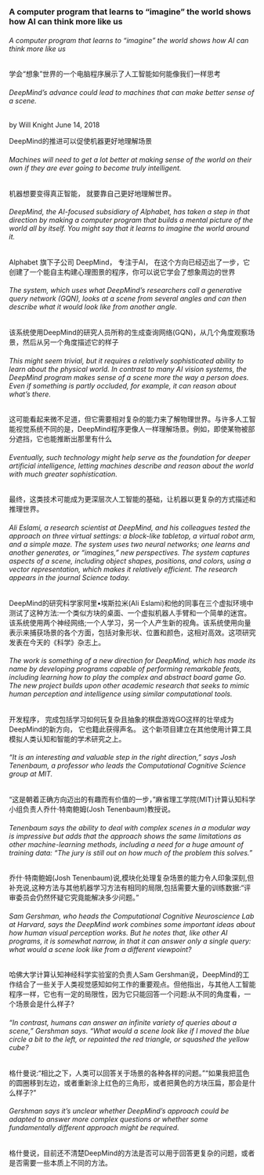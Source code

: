 ### A computer program that learns to “imagine” the world shows how AI can think more like us

###### A computer program that learns to “imagine” the world shows how AI can think more like us

学会“想象”世界的一个电脑程序展示了人工智能如何能像我们一样思考

###### DeepMind’s advance could lead to machines that can make better sense of a scene.
by Will Knight  June 14, 2018

DeepMind的推进可以促使机器更好地理解场景

###### Machines will need to get a lot better at making sense of the world on their own if they are ever going to become truly intelligent.

机器想要变得真正智能， 就要靠自己更好地理解世界。

###### DeepMind, the AI-focused subsidiary of Alphabet, has taken a step in that direction by making a computer program that builds a mental picture of the world all by itself. You might say that it learns to imagine the world around it.

Alphabet 旗下子公司 DeepMind， 专注于AI， 在这个方向已经迈出了一步，它创建了一个能自主构建心理图景的程序，你可以说它学会了想象周边的世界

###### The system, which uses what DeepMind’s researchers call a generative query network (GQN), looks at a scene from several angles and can then describe what it would look like from another angle.

该系统使用DeepMind的研究人员所称的生成查询网络(GQN)，从几个角度观察场景，然后从另一个角度描述它的样子

###### This might seem trivial, but it requires a relatively sophisticated ability to learn about the physical world. In contrast to many AI vision systems, the DeepMind program makes sense of a scene more the way a person does. Even if something is partly occluded, for example, it can reason about what’s there.

这可能看起来微不足道，但它需要相对复杂的能力来了解物理世界。与许多人工智能视觉系统不同的是，DeepMind程序更像人一样理解场景。例如，即使某物被部分遮挡，它也能推断出那里有什么

###### Eventually, such technology might help serve as the foundation for deeper artificial intelligence, letting machines describe and reason about the world with much greater sophistication.

最终，这类技术可能成为更深层次人工智能的基础，让机器以更复杂的方式描述和推理世界。

###### Ali Eslami, a research scientist at DeepMind, and his colleagues tested the approach on three virtual settings: a block-like tabletop, a virtual robot arm, and a simple maze. The system uses two neural networks; one learns and another generates, or “imagines,” new perspectives. The system captures aspects of a scene, including object shapes, positions, and colors, using a vector representation, which makes it relatively efficient. The research appears in the journal Science today.

DeepMind的研究科学家阿里•埃斯拉米(Ali Eslami)和他的同事在三个虚拟环境中测试了这种方法:一个类似方块的桌面、一个虚拟机器人手臂和一个简单的迷宫。该系统使用两个神经网络;一个人学习，另一个人产生新的视角。该系统使用向量表示来捕获场景的各个方面，包括对象形状、位置和颜色，这相对高效。这项研究发表在今天的《科学》杂志上。

###### The work is something of a new direction for DeepMind, which has made its name by developing programs capable of performing remarkable feats, including learning how to play the complex and abstract board game Go. The new project builds upon other academic research that seeks to mimic human perception and intelligence using similar computational tools.

开发程序， 完成包括学习如何玩复杂且抽象的棋盘游戏GO这样的壮举成为DeepMind的新方向， 它也籍此获得声名。 这个新项目建立在其他使用计算工具模拟人类认知和智能的学术研究之上。

###### “It is an interesting and valuable step in the right direction,” says Josh Tenenbaum, a professor who leads the Computational Cognitive Science group at MIT.

“这是朝着正确方向迈出的有趣而有价值的一步，”麻省理工学院(MIT)计算认知科学小组负责人乔什·特南鲍姆(Josh Tenenbaum)教授说。

###### Tenenbaum says the ability to deal with complex scenes in a modular way is impressive but adds that the approach shows the same limitations as other machine-learning methods, including a need for a huge amount of training data: “The jury is still out on how much of the problem this solves.”

乔什·特南鲍姆(Josh Tenenbaum)说,模块化处理复杂场景的能力令人印象深刻,但补充说,这种方法与其他机器学习方法有相同的局限,包括需要大量的训练数据:“评审委员会仍然怀疑它究竟能解决多少问题。”

###### Sam Gershman, who heads the Computational Cognitive Neuroscience Lab at Harvard, says the DeepMind work combines some important ideas about how human visual perception works. But he notes that, like other AI programs, it is somewhat narrow, in that it can answer only a single query: what would a scene look like from a different viewpoint?

哈佛大学计算认知神经科学实验室的负责人Sam Gershman说，DeepMind的工作结合了一些关于人类视觉感知如何工作的重要观点。但他指出，与其他人工智能程序一样，它也有一定的局限性，因为它只能回答一个问题:从不同的角度看，一个场景会是什么样子?

###### “In contrast, humans can answer an infinite variety of queries about a scene,” Gershman says. “What would a scene look like if I moved the blue circle a bit to the left, or repainted the red triangle, or squashed the yellow cube?

格什曼说:“相比之下，人类可以回答关于场景的各种各样的问题。”“如果我把蓝色的圆圈移到左边，或者重新涂上红色的三角形，或者把黄色的方块压扁，那会是什么样子?”

###### Gershman says it’s unclear whether DeepMind’s approach could be adapted to answer more complex questions or whether some fundamentally different approach might be required.

格什曼说，目前还不清楚DeepMind的方法是否可以用于回答更复杂的问题，或者是否需要一些本质上不同的方法。